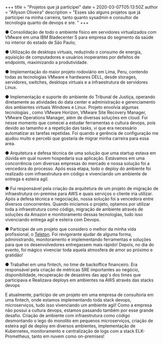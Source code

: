 +++
title = "Projetos que já participei"
date = 2020-03-07T05:13:50Z
author = "Allyson Oliveira"
description = "Esses são alguns projetos que já participei na minha carreira, tanto quanto sysadmin e consultor de tecnologia quanto de devops e sre. "
+++

● Consolidação de todo o ambiente físico em servidores virtualizados com VMware em uma IBM Bladecenter S para empresa do segmento da saúde no interior do estado de São Paulo;

● Utilização de desktops virtuais, reduzindo o consumo de energia, aquisição de computadores e usuários inoperantes por defeitos de endpoints, maximizando a produtividade.

● Implementação do maior projeto rodoviário em Lima, Peru, contendo todas as tecnologias VMware e hardwares DELL, desde storages, servidores, switches, desktops virtuais e a infraestrutura de servidores Linux. 

● Implementação e suporte do ambiente do Tribunal de Justiça, operando diretamente as atividades do data center e administração e gerenciamento dos ambientes virtuais Windows e Linux. Projeto envolvia algumas tecnologias , como VMware Horizon, VMware Site Recovery Manager, VMware Operations Manager, além de diversas soluções em cloud. Foi nesse momento que comecei a estudar ferramentas e cultura devops, pois devido ao tamanho e a repetição das tasks, vi que era necessário automatizar as tarefas repetidas. Foi quando a gerência de configuração me ajudou muito e percebi que gostaria de migrar minha carreira para essa area.  


● Arquitetura e defesa técnica de uma solução que uma startup estava em dúvida em qual nuvem hospedaria sua aplicação. Estávamos em uma concorrência com diversas empresas do mercado e nossa solução foi a vencedora do processo. Após essa etapa, todo o deploy do ambiente foi realizado com infraestrutura em código e vivenciando um ambiente de entrega e esteira agil. 

● Fui responsável pela criação da arquitetura de um projeto de migração de infraestrutura on-premise para AWS e quais serviços o cliente iria utilizar. Após a defesa técnica e negociação, nossa solução foi a vencedora entre diversos concorrentes. Quando iniciamos o projeto, optamos por utilizar toda a infraestrutura como código, migração de ambiente através de soluções da Amazon e monitoramento dessas tecnologias, tudo isso vivenciando entrega agil e esteira com Devops.

● Participei de um projeto que considero o melhor da minha vida profissional, o [Teleton](www.teleton.org). Foi revigorante ajudar de alguma forma, administrando, monitoramento e implementando ferramentas e soluções para que os desenvolvedores entregassem mais rápido! Depois, no dia do evento, foi mágico vivenciar toda aquela atmosfera de amor ao próximo e gratidão!

● Trabalhei em uma fintech, no time de backoffice financeiro. Era responsável pela criação de métricas SRE importantes ao negócio, disponibilidade, recuperação de desastres das app's dos times que participava e  Realizava deploys em ambientes na AWS através das stacks devops 

E atualmente, participo de um projeto em uma empresa de consultoria em uma fintech, onde estamos implementando toda stack devops, microserviços, tudo isso vivenciando um ambiente agil! Como a empresa não possui a cultura devops, estamos passando também por esse grande desafio. Criação de ambiente com infraestrutura como código desmontando o lego do monolito em pequenos microserviços, criação de esteira agil de deploy em diversos ambientes, implementação de Kubernetes, monitoramento e centralização de logs com a stack ELK-Prometheus, tanto em nuvem como on-premises!